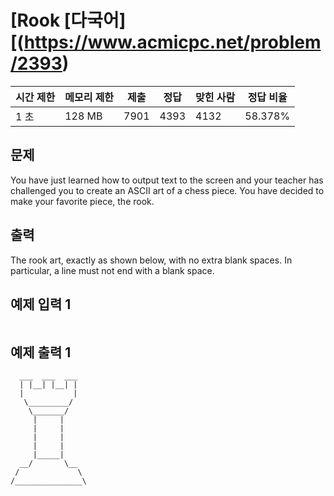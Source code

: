 

# [Rook [다국어][(https://www.acmicpc.net/problem/2393)

| 시간 제한 | 메모리 제한 | 제출 | 정답 | 맞힌 사람 | 정답 비율 |
| --- | --- | --- | --- | --- | --- |
| 1 초 | 128 MB | 7901 | 4393 | 4132 | 58.378% |

## 문제

You have just learned how to output text to the screen and your teacher has challenged you to create an ASCII art of a chess piece. You have decided to make your favorite piece, the rook.

## 출력

The rook art, exactly as shown below, with no extra blank spaces. In particular, a line must not end with a blank space.

## 예제 입력 1

```

```

## 예제 출력 1

```
  ___  ___  ___
  | |__| |__| |
  |           |
   \_________/
    \_______/
     |     |
     |     |
     |     |
     |     |
     |_____|
  __/       \__
 /             \
/_______________\
```
